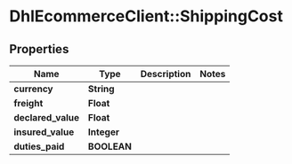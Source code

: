 # DhlEcommerceClient::ShippingCost

## Properties
Name | Type | Description | Notes
------------ | ------------- | ------------- | -------------
**currency** | **String** |  |
**freight** | **Float** |  |
**declared_value** | **Float** |  |
**insured_value** | **Integer** |  |
**duties_paid** | **BOOLEAN** |  |


